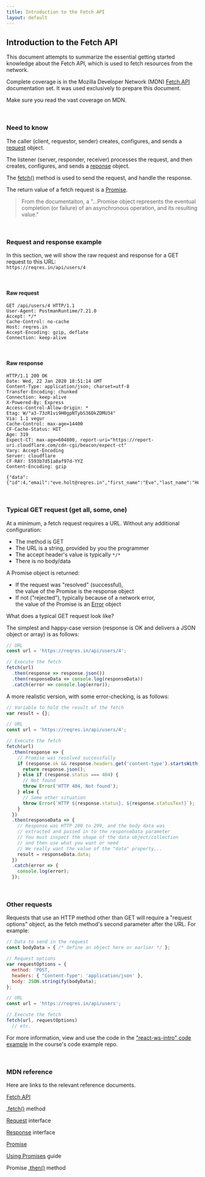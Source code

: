```yaml
---
title: Introduction to the Fetch API
layout: default
---
```


## Introduction to the Fetch API

This document attempts to summarize the essential getting started knowledge about the Fetch API, which is used to fetch resources from the network. 

Complete coverage is in the Mozilla Developer Network (MDN) [Fetch API](https://developer.mozilla.org/en-US/docs/Web/API/Fetch_API) documentation set. It was used exclusively to prepare this document. 

Make sure you read the vast coverage on MDN. 

<br>

### Need to know

The caller (client, requestor, sender) creates, configures, and sends a [request](https://developer.mozilla.org/en-US/docs/Web/API/Request) object. 

The listener (server, responder, receiver) processes the request, and then creates, configures, and sends a [reponse](https://developer.mozilla.org/en-US/docs/Web/API/Response) object. 

The [fetch()](https://developer.mozilla.org/en-US/docs/Web/API/WindowOrWorkerGlobalScope/fetch) method is used to send the request, and handle the response. 

The return value of a fetch request is a [Promise](https://developer.mozilla.org/en-US/docs/Web/JavaScript/Reference/Global_Objects/Promise). 

> From the documentaiton, a "...Promise object represents the eventual completion (or failure) of an asynchronous operation, and its resulting value."

<br>

### Request and response example

In this section, we will show the raw request and response for a GET request to this URL:  
`https://reqres.in/api/users/4`

<br>

#### Raw request 

```http
GET /api/users/4 HTTP/1.1
User-Agent: PostmanRuntime/7.21.0
Accept: */*
Cache-Control: no-cache
Host: reqres.in
Accept-Encoding: gzip, deflate
Connection: keep-alive
```

<br>

#### Raw response

```http
HTTP/1.1 200 OK
Date: Wed, 22 Jan 2020 18:51:14 GMT
Content-Type: application/json; charset=utf-8
Transfer-Encoding: chunked
Connection: keep-alive
X-Powered-By: Express
Access-Control-Allow-Origin: *
Etag: W/"a3-73zR1vi9H0gpNTybS36DkZDMU34"
Via: 1.1 vegur
Cache-Control: max-age=14400
CF-Cache-Status: HIT
Age: 319
Expect-CT: max-age=604800, report-uri="https://report-uri.cloudflare.com/cdn-cgi/beacon/expect-ct"
Vary: Accept-Encoding
Server: cloudflare
CF-RAY: 5593b7d51a8af97d-YYZ
Content-Encoding: gzip

{"data":{"id":4,"email":"eve.holt@reqres.in","first_name":"Eve","last_name":"Holt","avatar":"https://s3.amazonaws.com/uifaces/faces/twitter/marcoramires/128.jpg"}}
```

<br>

### Typical GET request (get all, some, one)

At a minimum, a fetch request requires a URL. Without any additional configuration:
* The method is GET 
* The URL is a string, provided by you the programmer 
* The accept header's value is typically `*/*` 
* There is no body/data 

A Promise object is returned:
* If the request was "resolved" (successful),  
the value of the Promise is the response object 
* If not ("rejected"), typically because of a network error,  
the value of the Promise is an [Error](https://developer.mozilla.org/en-US/docs/Web/JavaScript/Reference/Global_Objects/Error) object 

What does a typical GET request look like? 

The simplest and happy-case version (response is OK and delivers a JSON object or array) is as follows:

```js
// URL
const url = 'https://reqres.in/api/users/4';

// Execute the fetch
fetch(url)
  .then(response => response.json())
  .then(responseData => console.log(responseData))
  .catch(error => console.log(error));
```

A more realistic version, with some error-checking, is as follows:

```js
// Variable to hold the result of the fetch
var result = {};

// URL
const url = 'https://reqres.in/api/users/4';

// Execute the fetch
fetch(url)
  .then(response => {
    // Promise was resolved successfully
    if (response.ok && response.headers.get('content-type').startsWith('application/json')) {
      return response.json();
    } else if (response.status === 404) {
      // Not found 
      throw Error('HTTP 404, Not found');
    } else {
      // Some other situation
      throw Error(`HTTP ${response.status}, ${response.statusText}`);
    }
  })
  .then(responseData => {
    // Response was HTTP 200 to 299, and the body data was
    // extracted and passed in to the responseData parameter
    // You must inspect the shape of the data object/collection 
    // and then use what you want or need
    // We really want the value of the "data" property...  
    result = responseData.data;
  })
  .catch(error => { 
    console.log(error); 
  });
```

<br>

### Other requests 

Requests that use an HTTP method other than GET will require a "request options" object, as the fetch method's second parameter after the URL. For example:

```js
// Data to send in the request
const bodyData = { /* define an object here or earlier */ };

// Request options
var requestOptions = {
  method: 'POST,
  headers: { "Content-Type": 'application/json' },
  body: JSON.stringify(bodyData);
};

// URL
const url = 'https://reqres.in/api/users';

// Execute the fetch
fetch(url, requestOptions)
  // etc.
```

For more information, view and use the code in the ["react-ws-intro" code example](https://github.com/sictweb/bti425/tree/master/Week_04) in the course's code example repo. 

<br>

### MDN reference 

Here are links to the relevant reference documents.

[Fetch API](https://developer.mozilla.org/en-US/docs/Web/API/Fetch_API)

[.fetch()](https://developer.mozilla.org/en-US/docs/Web/API/WindowOrWorkerGlobalScope/fetch) method

[Request](https://developer.mozilla.org/en-US/docs/Web/API/Request) interface

[Response](https://developer.mozilla.org/en-US/docs/Web/API/Response) interface

[Promise](https://developer.mozilla.org/en-US/docs/Web/JavaScript/Reference/Global_Objects/Promise)

[Using Promises](https://developer.mozilla.org/en-US/docs/Web/JavaScript/Guide/Using_promises) guide

Promise [.then()](https://developer.mozilla.org/en-US/docs/Web/JavaScript/Reference/Global_Objects/Promise/then) method

<br>
